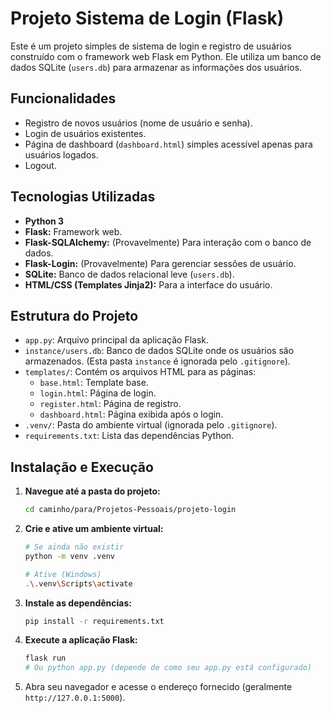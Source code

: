 # Projeto Sistema de Login (Flask)

Este é um projeto simples de sistema de login e registro de usuários construído com o framework web Flask em Python. Ele utiliza um banco de dados SQLite (`users.db`) para armazenar as informações dos usuários.

## Funcionalidades

* Registro de novos usuários (nome de usuário e senha).
* Login de usuários existentes.
* Página de dashboard (`dashboard.html`) simples acessível apenas para usuários logados.
* Logout.

## Tecnologias Utilizadas

* **Python 3**
* **Flask:** Framework web.
* **Flask-SQLAlchemy:** (Provavelmente) Para interação com o banco de dados.
* **Flask-Login:** (Provavelmente) Para gerenciar sessões de usuário.
* **SQLite:** Banco de dados relacional leve (`users.db`).
* **HTML/CSS (Templates Jinja2):** Para a interface do usuário.

## Estrutura do Projeto

* `app.py`: Arquivo principal da aplicação Flask.
* `instance/users.db`: Banco de dados SQLite onde os usuários são armazenados. (Esta pasta `instance` é ignorada pelo `.gitignore`).
* `templates/`: Contém os arquivos HTML para as páginas:
    * `base.html`: Template base.
    * `login.html`: Página de login.
    * `register.html`: Página de registro.
    * `dashboard.html`: Página exibida após o login.
* `.venv/`: Pasta do ambiente virtual (ignorada pelo `.gitignore`).
* `requirements.txt`: Lista das dependências Python.

## Instalação e Execução

1.  **Navegue até a pasta do projeto:**
    ```bash
    cd caminho/para/Projetos-Pessoais/projeto-login
    ```

2.  **Crie e ative um ambiente virtual:**
    ```bash
    # Se ainda não existir
    python -m venv .venv 
    
    # Ative (Windows)
    .\.venv\Scripts\activate
    ```

3.  **Instale as dependências:**
    ```bash
    pip install -r requirements.txt
    ```

4.  **Execute a aplicação Flask:**
    ```bash
    flask run
    # Ou python app.py (depende de como seu app.py está configurado)
    ```

5.  Abra seu navegador e acesse o endereço fornecido (geralmente `http://127.0.0.1:5000`).